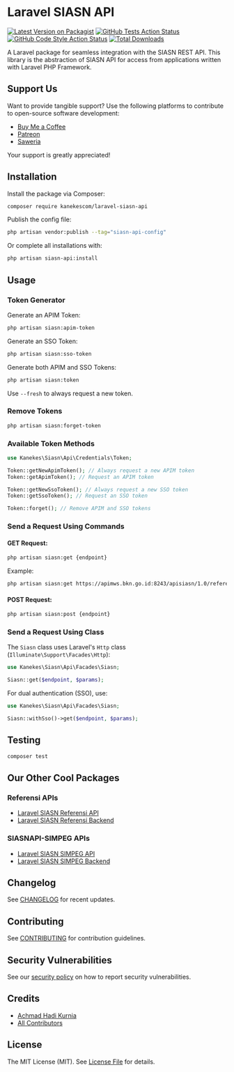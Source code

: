 # Laravel SIASN API

[![Latest Version on Packagist](https://img.shields.io/packagist/v/kanekescom/laravel-siasn-api.svg?style=flat-square)](https://packagist.org/packages/kanekescom/laravel-siasn-api)
[![GitHub Tests Action Status](https://img.shields.io/github/actions/workflow/status/kanekescom/laravel-siasn-api/run-tests.yml?branch=main&label=tests&style=flat-square)](https://github.com/kanekescom/laravel-siasn-api/actions?query=workflow%3Arun-tests+branch%3Amain)
[![GitHub Code Style Action Status](https://img.shields.io/github/actions/workflow/status/kanekescom/laravel-siasn-api/fix-php-code-style-issues.yml?branch=main&label=code%20style&style=flat-square)](https://github.com/kanekescom/laravel-siasn-api/actions?query=workflow%3A"Fix+PHP+code+style+issues"+branch%3Amain)
[![Total Downloads](https://img.shields.io/packagist/dt/kanekescom/laravel-siasn-api.svg?style=flat-square)](https://packagist.org/packages/kanekescom/laravel-siasn-api)

A Laravel package for seamless integration with the SIASN REST API. This library is the abstraction of SIASN API for access from applications written with Laravel PHP Framework.

## Support Us

Want to provide tangible support? Use the following platforms to contribute to open-source software development:

- [Buy Me a Coffee](https://s.id/hadibmac)
- [Patreon](https://s.id/hadipatreon)
- [Saweria](https://s.id/hadisaweria)

Your support is greatly appreciated!

## Installation

Install the package via Composer:

```bash
composer require kanekescom/laravel-siasn-api
```

Publish the config file:

```bash
php artisan vendor:publish --tag="siasn-api-config"
```

Or complete all installations with:

```bash
php artisan siasn-api:install
```

## Usage

### Token Generator

Generate an APIM Token:

```bash
php artisan siasn:apim-token
```

Generate an SSO Token:

```bash
php artisan siasn:sso-token
```

Generate both APIM and SSO Tokens:

```bash
php artisan siasn:token
```

Use `--fresh` to always request a new token.

### Remove Tokens

```bash
php artisan siasn:forget-token
```

### Available Token Methods

```php
use Kanekes\Siasn\Api\Credentials\Token;

Token::getNewApimToken(); // Always request a new APIM token
Token::getApimToken(); // Request an APIM token

Token::getNewSsoToken(); // Always request a new SSO token
Token::getSsoToken(); // Request an SSO token

Token::forget(); // Remove APIM and SSO tokens
```

### Send a Request Using Commands

#### GET Request:

```bash
php artisan siasn:get {endpoint}
```

Example:

```bash
php artisan siasn:get https://apimws.bkn.go.id:8243/apisiasn/1.0/referensi/ref-unor
```

#### POST Request:

```bash
php artisan siasn:post {endpoint}
```

### Send a Request Using Class

The `Siasn` class uses Laravel's `Http` class (`Illuminate\Support\Facades\Http`):

```php
use Kanekes\Siasn\Api\Facades\Siasn;

Siasn::get($endpoint, $params);
```

For dual authentication (SSO), use:

```php
use Kanekes\Siasn\Api\Facades\Siasn;

Siasn::withSso()->get($endpoint, $params);
```

## Testing

```bash
composer test
```

## Our Other Cool Packages

### Referensi APIs

- [Laravel SIASN Referensi API](https://github.com/kanekescom/laravel-siasn-referensi-api)
- [Laravel SIASN Referensi Backend](https://github.com/kanekescom/laravel-siasn-referensi)

### SIASNAPI-SIMPEG APIs

- [Laravel SIASN SIMPEG API](https://github.com/kanekescom/laravel-siasn-simpeg-api)
- [Laravel SIASN SIMPEG Backend](https://github.com/kanekescom/laravel-siasn-simpeg)

## Changelog

See [CHANGELOG](CHANGELOG.md) for recent updates.

## Contributing

See [CONTRIBUTING](CONTRIBUTING.md) for contribution guidelines.

## Security Vulnerabilities

See our [security policy](../../security/policy) on how to report security vulnerabilities.

## Credits

- [Achmad Hadi Kurnia](https://github.com/achmadhadikurnia)
- [All Contributors](../../contributors)

## License

The MIT License (MIT). See [License File](LICENSE.md) for details.
